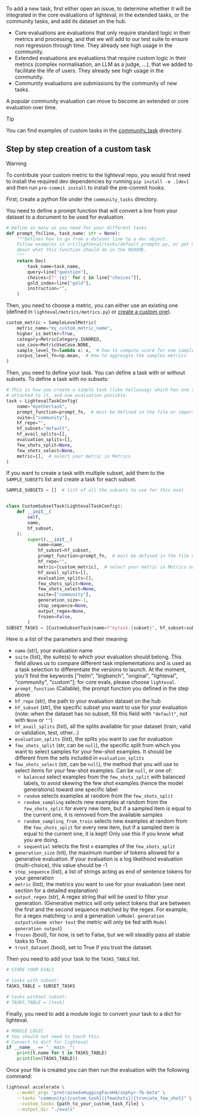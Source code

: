 To add a new task, first either open an issue, to determine whether it will be
integrated in the core evaluations of lighteval, in the extended tasks, or the
community tasks, and add its dataset on the hub.

- Core evaluations are evaluations that only require standard logic in their
  metrics and processing, and that we will add to our test suite to ensure non
  regression through time. They already see high usage in the community.
- Extended evaluations are evaluations that require custom logic in their
  metrics (complex normalisation, an LLM as a judge, ...), that we added to
  facilitate the life of users. They already see high usage in the community.
- Community evaluations are submissions by the community of new tasks.

A popular community evaluation can move to become an extended or core evaluation over time.

> [!TIP]
> You can find examples of custom tasks in the <a href="https://github.com/huggingface/lighteval/tree/main/community_tasks">community_task</a> directory.

## Step by step creation of a custom task

> [!WARNING]
> To contribute your custom metric to the lighteval repo, you would first need
> to install the required dev dependencies by running `pip install -e .[dev]`
> and then run `pre-commit install` to install the pre-commit hooks.

First, create a python file under the `community_tasks` directory.

You need to define a prompt function that will convert a line from your
dataset to a document to be used for evaluation.

```python
# Define as many as you need for your different tasks
def prompt_fn(line, task_name: str = None):
    """Defines how to go from a dataset line to a doc object.
    Follow examples in src/lighteval/tasks/default_prompts.py, or get more info
    about what this function should do in the README.
    """
    return Doc(
        task_name=task_name,
        query=line["question"],
        choices=[f" {c}" for c in line["choices"]],
        gold_index=line["gold"],
        instruction="",
    )
```

Then, you need to choose a metric, you can either use an existing one (defined
in `lighteval/metrics/metrics.py`) or [create a custom one](./Adding-a-New-Metric)).

```python
custom_metric = SampleLevelMetric(
    metric_name="my_custom_metric_name",
    higher_is_better=True,
    category=MetricCategory.IGNORED,
    use_case=MetricUseCase.NONE,
    sample_level_fn=lambda x: x,  # how to compute score for one sample
    corpus_level_fn=np.mean,  # How to aggreagte the samples metrics
)
```

Then, you need to define your task. You can define a task with or without subsets.
To define a task with no subsets:

```python
# This is how you create a simple task (like hellaswag) which has one single subset
# attached to it, and one evaluation possible.
task = LightevalTaskConfig(
    name="myothertask",
    prompt_function=prompt_fn,  # must be defined in the file or imported from src/lighteval/tasks/tasks_prompt_formatting.py
    suite=["community"],
    hf_repo="",
    hf_subset="default",
    hf_avail_splits=[],
    evaluation_splits=[],
    few_shots_split=None,
    few_shots_select=None,
    metric=[],  # select your metric in Metrics
)
```

If you want to create a task with multiple subset, add them to the
`SAMPLE_SUBSETS` list and create a task for each subset.

```python
SAMPLE_SUBSETS = []  # list of all the subsets to use for this eval


class CustomSubsetTask(LightevalTaskConfig):
    def __init__(
        self,
        name,
        hf_subset,
    ):
        super().__init__(
            name=name,
            hf_subset=hf_subset,
            prompt_function=prompt_fn,  # must be defined in the file or imported from src/lighteval/tasks/tasks_prompt_formatting.py
            hf_repo="",
            metric=[custom_metric],  # select your metric in Metrics or use your custom_metric
            hf_avail_splits=[],
            evaluation_splits=[],
            few_shots_split=None,
            few_shots_select=None,
            suite=["community"],
            generation_size=-1,
            stop_sequence=None,
            output_regex=None,
            frozen=False,
        )
SUBSET_TASKS = [CustomSubsetTask(name=f"mytask:{subset}", hf_subset=subset) for subset in SAMPLE_SUBSETS]
```

Here is a list of the parameters and their meaning:

- `name` (str), your evaluation name
- `suite` (list), the suite(s) to which your evaluation should belong. This
  field allows us to compare different task implementations and is used as a
  task selection to differentiate the versions to launch. At the moment, you'll
  find the keywords ["helm", "bigbench", "original", "lighteval", "community",
  "custom"]; for core evals, please choose `lighteval`.
- `prompt_function` (Callable), the prompt function you defined in the step
  above
- `hf_repo` (str), the path to your evaluation dataset on the hub
- `hf_subset` (str), the specific subset you want to use for your evaluation
  (note: when the dataset has no subset, fill this field with `"default"`, not
  with `None` or `""`)
- `hf_avail_splits` (list), all the splits available for your dataset (train,
  valid or validation, test, other...)
- `evaluation_splits` (list), the splits you want to use for evaluation
- `few_shots_split` (str, can be `null`), the specific split from which you
  want to select samples for your few-shot examples. It should be different
  from the sets included in `evaluation_splits`
- `few_shots_select` (str, can be `null`), the method that you will use to
  select items for your few-shot examples. Can be `null`, or one of:
    - `balanced` select examples from the `few_shots_split` with balanced
      labels, to avoid skewing the few shot examples (hence the model
      generations) toward one specific label
    - `random` selects examples at random from the `few_shots_split`
    - `random_sampling` selects new examples at random from the
      `few_shots_split` for every new item, but if a sampled item is equal to
      the current one, it is removed from the available samples
    - `random_sampling_from_train` selects new examples at random from the
      `few_shots_split` for every new item, but if a sampled item is equal to
      the current one, it is kept! Only use this if you know what you are
      doing.
    - `sequential` selects the first `n` examples of the `few_shots_split`
- `generation_size` (int), the maximum number of tokens allowed for a
  generative evaluation. If your evaluation is a log likelihood evaluation
  (multi-choice), this value should be -1
- `stop_sequence` (list), a list of strings acting as end of sentence tokens
  for your generation
- `metric` (list), the metrics you want to use for your evaluation (see next
  section for a detailed explanation)
- `output_regex` (str), A regex string that will be used to filter your
  generation. (Generative metrics will only select tokens that are between the
  first and the second sequence matched by the regex. For example, for a regex
  matching `\n` and a generation `\nModel generation output\nSome other text`
  the metric will only be fed with `Model generation output`)
- `frozen` (bool), for now, is set to False, but we will steadily pass all
  stable tasks to True.
- `trust_dataset` (bool), set to True if you trust the dataset.


Then you need to add your task to the `TASKS_TABLE` list.

```python
# STORE YOUR EVALS

# tasks with subset:
TASKS_TABLE = SUBSET_TASKS

# tasks without subset:
# TASKS_TABLE = [task]
```

Finally, you need to add a module logic to convert your task to a dict for lighteval.

```python
# MODULE LOGIC
# You should not need to touch this
# Convert to dict for lighteval
if __name__ == "__main__":
    print(t.name for t in TASKS_TABLE)
    print(len(TASKS_TABLE))
```

Once your file is created you can then run the evaluation with the following command:

```bash
lighteval accelerate \
    --model_args "pretrained=HuggingFaceH4/zephyr-7b-beta" \
    --tasks "community|{custom_task}|{fewshots}|{truncate_few_shot}" \
    --custom_tasks {path_to_your_custom_task_file} \
    --output_dir "./evals"
```
